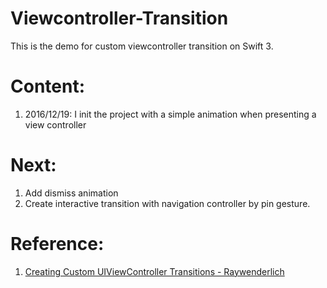 # Viewcontroller-Transition
This is the demo for custom viewcontroller transition on Swift 3.

# Content:
1. 2016/12/19: I init the project with a simple animation when presenting a view controller

# Next:
1. Add dismiss animation
2. Create interactive transition with navigation controller by pin gesture.

# Reference:
1. [Creating Custom UIViewController Transitions - Raywenderlich](https://www.raywenderlich.com/110536/custom-uiviewcontroller-transitions)
